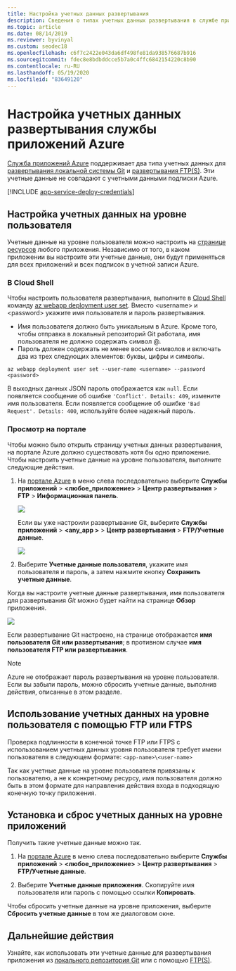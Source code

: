 ```yaml
---
title: Настройка учетных данных развертывания
description: Сведения о типах учетных данных развертывания в службе приложений Azure, их настройке и использовании.
ms.topic: article
ms.date: 08/14/2019
ms.reviewer: byvinyal
ms.custom: seodec18
ms.openlocfilehash: c6f7c2422e043da6df498fe81da938576687b916
ms.sourcegitcommit: fdec8e8bdbddcce5b7a0c4ffc6842154220c8b90
ms.contentlocale: ru-RU
ms.lasthandoff: 05/19/2020
ms.locfileid: "83649120"
---
```

# <a name="configure-deployment-credentials-for-azure-app-service"></a>Настройка учетных данных развертывания службы приложений Azure
[Служба приложений Azure](https://go.microsoft.com/fwlink/?LinkId=529714) поддерживает два типа учетных данных для [развертывания локальной системы Git](deploy-local-git.md) и [развертывания FTP(S)](deploy-ftp.md). Эти учетные данные не совпадают с учетными данными подписки Azure.

[!INCLUDE [app-service-deploy-credentials](../../includes/app-service-deploy-credentials.md)]

## <a name="configure-user-level-credentials"></a><a name="userscope"></a>Настройка учетных данных на уровне пользователя

Учетные данные на уровне пользователя можно настроить на [странице ресурсов](../azure-resource-manager/management/manage-resources-portal.md#manage-resources) любого приложения. Независимо от того, в каком приложении вы настроите эти учетные данные, они будут применяться для всех приложений и всех подписок в учетной записи Azure. 

### <a name="in-the-cloud-shell"></a>В Cloud Shell

Чтобы настроить пользователя развертывания, выполните в [Cloud Shell](https://shell.azure.com) команду [az webapp deployment user set](/cli/azure/webapp/deployment/user?view=azure-cli-latest#az-webapp-deployment-user-set). Вместо \<username> и \<password> укажите имя пользователя и пароль развертывания. 

- Имя пользователя должно быть уникальным в Azure. Кроме того, чтобы отправка в локальный репозиторий Git работала, имя пользователя не должно содержать символ @. 
- Пароль должен содержать не менее восьми символов и включать два из трех следующих элементов: буквы, цифры и символы. 

```azurecli-interactive
az webapp deployment user set --user-name <username> --password <password>
```

В выходных данных JSON пароль отображается как `null`. Если появляется сообщение об ошибке `'Conflict'. Details: 409`, измените имя пользователя. Если появляется сообщение об ошибке `'Bad Request'. Details: 400`, используйте более надежный пароль. 

### <a name="in-the-portal"></a>Просмотр на портале

Чтобы можно было открыть страницу учетных данных развертывания, на портале Azure должно существовать хотя бы одно приложение. Чтобы настроить учетные данные на уровне пользователя, выполните следующие действия.

1. На [портале Azure](https://portal.azure.com) в меню слева последовательно выберите **Службы приложений** >  **\<любое_приложение>**  > **Центр развертывания** > **FTP** > **Информационная панель**.

    ![](./media/app-service-deployment-credentials/access-no-git.png)

    Если вы уже настроили развертывание Git, выберите **Службы приложений** >  **&lt;any_app >**  > **Центр развертывания** > **FTP/Учетные данные**.

    ![](./media/app-service-deployment-credentials/access-with-git.png)

2. Выберите **Учетные данные пользователя**, укажите имя пользователя и пароль, а затем нажмите кнопку **Сохранить учетные данные**.

Когда вы настроите учетные данные развертывания, имя пользователя для развертывания *Git* можно будет найти на странице **Обзор** приложения.

![](./media/app-service-deployment-credentials/deployment_credentials_overview.png)

Если развертывание Git настроено, на странице отображается **имя пользователя Git или развертывания**; в противном случае **имя пользователя FTP или развертывания**.

> [!NOTE]
> Azure не отображает пароль развертывания на уровне пользователя. Если вы забыли пароль, можно сбросить учетные данные, выполнив действия, описанные в этом разделе.
>
> 

## <a name="use-user-level-credentials-with-ftpftps"></a>Использование учетных данных на уровне пользователя с помощью FTP или FTPS

Проверка подлинности в конечной точке FTP или FTPS с использованием учетных данных уровня пользователя требует имени пользователя в следующем формате: `<app-name>\<user-name>`

Так как учетные данные на уровне пользователя привязаны к пользователю, а не к конкретному ресурсу, имя пользователя должно быть в этом формате для направления действия входа в подходящую конечную точку приложения.

## <a name="get-and-reset-app-level-credentials"></a><a name="appscope"></a>Установка и сброс учетных данных на уровне приложений
Получить такие учетные данные можно так.

1. На [портале Azure](https://portal.azure.com) в меню слева последовательно выберите **Службы приложений** >  **&lt;любое_приложение>**  > **Центр развертывания** > **FTP/Учетные данные**.

2. Выберите **Учетные данные приложения**. Скопируйте имя пользователя или пароль с помощью ссылки **Копировать**.

Чтобы сбросить учетные данные на уровне приложения, выберите **Сбросить учетные данные** в том же диалоговом окне.

## <a name="next-steps"></a>Дальнейшие действия

Узнайте, как использовать эти учетные данные для развертывания приложения из [локального репозитория Git](deploy-local-git.md) или с помощью [FTP(S)](deploy-ftp.md).
